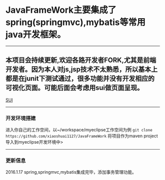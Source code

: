 # JavaFrameWork主要集成了spring(springmvc),mybatis等常用java开发框架。

***

## 本项目会持续更新,欢迎各路开发者FORK,尤其是前端开发者。因为本人对js,jsp技术不太熟悉，所以基本上都是在junit下测试通过，很多功能并没有开发相应的可视化页面。可能后面会考虑用sui做页面呈现。
[SUI](http://sui.taobao.org/sui/docs/index.html)

***
### 开发环境搭建
进入你自己的工作空间，以~/workspace/myeclipse工作空间为例
`git clone https://github.com/xiaoshuai1127/JavaFrameWork`
将项目作为maven project导入到myeclipse开发环境中> 
***
### 更新信息
2016.1.17
spring,springmvc,mybatis集成完毕，添加事务管理功能。
